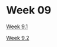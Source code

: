 # Week 09

[Week 9.1](Week%2009%2008af98efe44941e0b1b1c59641da21fd/Week%209%201%205dda526daf4c453592fa93fa2ff9be05.md)

[Week 9.2](Week%2009%2008af98efe44941e0b1b1c59641da21fd/Week%209%202%2080ceeaeb573c4544bd66aa4f0299e28a.md)